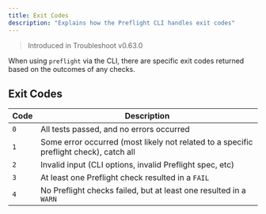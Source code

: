 ```yaml
---
title: Exit Codes
description: "Explains how the Preflight CLI handles exit codes"
---
```


> Introduced in Troubleshoot v0.63.0

When using `preflight` via the CLI, there are specific exit codes returned based on the outcomes of any checks.

## Exit Codes

| Code | Description |
|------|----|
| `0`  | All tests passed, and no errors occurred |
| `1`  | Some error occurred (most likely not related to a specific preflight check), catch all |
| `2`  | Invalid input (CLI options, invalid Preflight spec, etc) |
| `3`  | At least one Preflight check resulted in a `FAIL` |
| `4`  | No Preflight checks failed, but at least one resulted in a `WARN` |

